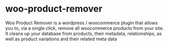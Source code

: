 # woo-product-remover
Woo Product Remover is a wordpress / woocommerce plugin that allows you to, via a single click, remove all woocommerce products from your site. It cleans up your database from products, their metadata, relationships, as well as product variations and their related meta data
